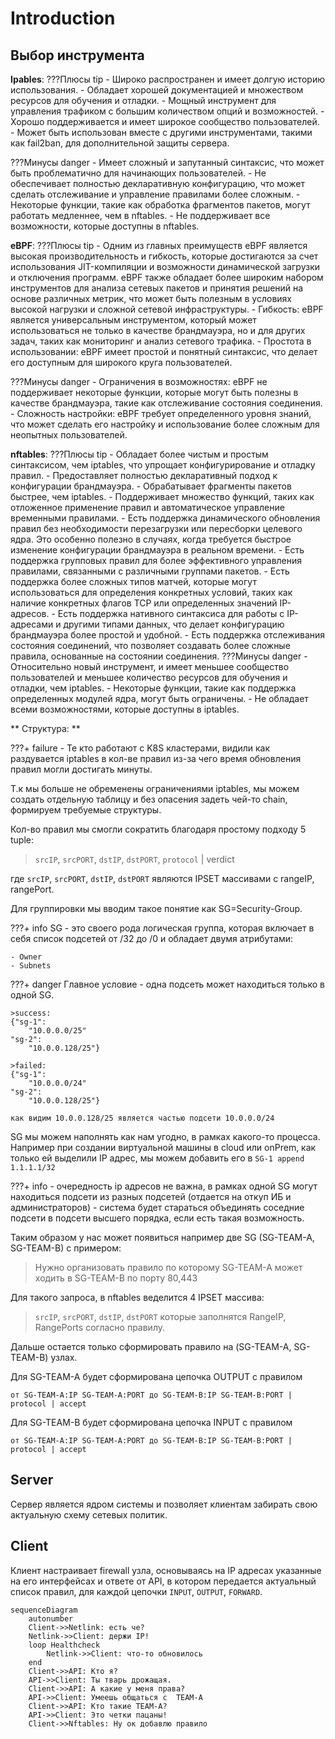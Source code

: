Introduction
============

**Выбор инструмента**
---------

**Ipables**:
???Плюсы tip
    - Широко распространен и имеет долгую историю использования.
    - Обладает хорошей документацией и множеством ресурсов для обучения и отладки.
    - Мощный инструмент для управления трафиком с большим количеством опций и возможностей.
    - Хорошо поддерживается и имеет широкое сообщество пользователей.
    - Может быть использован вместе с другими инструментами, такими как fail2ban, для дополнительной защиты сервера.

???Минусы danger
    - Имеет сложный и запутанный синтаксис, что может быть проблематично для начинающих пользователей.
    - Не обеспечивает полностью декларативную конфигурацию, что может сделать отслеживание и управление правилами более сложным.
    - Некоторые функции, такие как обработка фрагментов пакетов, могут работать медленнее, чем в nftables.
    - Не поддерживает все возможности, которые доступны в nftables.

**eBPF**:
???Плюсы tip
    - Одним из главных преимуществ eBPF является высокая производительность и гибкость, которые достигаются за счет использования JIT-компиляции и возможности динамической загрузки и отключения программ. eBPF также обладает более широким набором инструментов для анализа сетевых пакетов и принятия решений на основе различных метрик, что может быть полезным в условиях высокой нагрузки и сложной сетевой инфраструктуры.
    - Гибкость: eBPF является универсальным инструментом, который может использоваться не только в качестве брандмауэра, но и для других задач, таких как мониторинг и анализ сетевого трафика.
    - Простота в использовании: eBPF имеет простой и понятный синтаксис, что делает его доступным для широкого круга пользователей.

???Минусы danger
    - Ограничения в возможностях: eBPF не поддерживает некоторые функции, которые могут быть полезны в качестве брандмауэра, такие как отслеживание состояния соединения.
    - Сложность настройки: eBPF требует определенного уровня знаний, что может сделать его настройку и использование более сложным для неопытных пользователей.

**nftables**:
???Плюсы tip 
    - Обладает более чистым и простым синтаксисом, чем iptables, что упрощает конфигурирование и отладку правил.
    - Предоставляет полностью декларативный подход к конфигурации брандмауэра.
    - Обрабатывает фрагменты пакетов быстрее, чем iptables.
    - Поддерживает множество функций, таких как отложенное применение правил и автоматическое управление временными правилами.
    - Есть поддержка динамического обновления правил без необходимости перезагрузки или пересборки целевого ядра. Это особенно полезно в случаях, когда требуется быстрое изменение конфигурации брандмауэра в реальном времени.
    - Есть поддержка групповых правил для более эффективного управления правилами, связанными с различными группами пакетов.
    - Есть поддержка более сложных типов матчей, которые могут использоваться для определения конкретных условий, таких как наличие конкретных флагов TCP или определенных значений IP-адресов.
    - Есть поддержка нативного синтаксиса для работы с IP-адресами и другими типами данных, что делает конфигурацию брандмауэра более простой и удобной.
    - Есть поддержка отслеживания состояния соединений, что позволяет создавать более сложные правила, основанные на состоянии соединения.
???Минусы danger
    - Относительно новый инструмент, и имеет меньшее сообщество пользователей и меньшее количество ресурсов для обучения и отладки, чем iptables.
    - Некоторые функции, такие как поддержка определенных модулей ядра, могут быть ограничены.
    - Не обладает всеми возможностями, которые доступны в iptables.

** Структура: **

???+ failure 
    - Те кто работают с K8S кластерами, видили как раздувается iptables в кол-ве правил из-за чего
    время обновления правил могли достигать минуты.

Т.к мы больше не обременены ограничениями iptables, мы можем создать отдельную таблицу и без опасения задеть чей-то chain, формируем требуемые структуры.

Кол-во правил мы смогли сократить благодаря простому подходу 5 tuple: 
>`srcIP`, `srcPORT`, `dstIP`, `dstPORT`, `protocol`  | verdict

где `srcIP`, `srcPORT`, `dstIP`, `dstPORT` являются IPSET массивами с rangeIP, rangePort.

Для группировки мы вводим такое понятие как SG=Security-Group.

???+ info
    SG - это своего рода логическая группа, которая включает в себя список подсетей от /32 до /0
    и обладает двумя атрибутами:

    - Owner
    - Subnets

???+ danger
    Главное условие - одна подсеть может находиться только в одной SG.
    
    >success:
    {"sg-1":
        "10.0.0.0/25"
    "sg-2":
        "10.0.0.128/25"}

    >failed:
    {"sg-1":
        "10.0.0.0/24"
    "sg-2":
        "10.0.0.128/25"}
    
    как видим 10.0.0.128/25 является частью подсети 10.0.0.0/24 

SG мы можем наполнять как нам угодно, в рамках какого-то процесса.
Например при создании виртуальной машины в cloud или onPrem, как только ей выделили IP адрес, мы можем добавить его в 
``SG-1 append 1.1.1.1/32 ``

???+ info
    - очередность ip адресов не важна, в рамках одной SG могут находиться подсети из разных подсетей (отдается на откуп ИБ и администраторов)
    - система будет стараться объединять соседние подсети в подсети высшего порядка, если есть такая возможность.

Таким образом у нас может появиться например две SG (SG-TEAM-A, SG-TEAM-B) с примером:

>Нужно организовать правило по которому 
SG-TEAM-A может ходить в SG-TEAM-B по порту 80,443

Для такого запроса, в nftables веделится 4 IPSET массива:
>`srcIP`, `srcPORT`, `dstIP`, `dstPORT`
которые заполнятся RangeIP, RangePorts согласно правилу.

Дальше остается только сформировать правило на (SG-TEAM-A, SG-TEAM-B) узлах.

Для SG-TEAM-A будет сформирована цепочка OUTPUT c правилом

`от SG-TEAM-A:IP SG-TEAM-A:PORT до SG-TEAM-B:IP SG-TEAM-B:PORT | protocol | accept`

Для SG-TEAM-B будет сформирована цепочка INPUT c правилом

`от SG-TEAM-A:IP SG-TEAM-A:PORT до SG-TEAM-B:IP SG-TEAM-B:PORT | protocol | accept`

Server
------
Сервер является ядром системы и позволяет клиентам забирать свою актуальную схему сетевых политик. 

Client
------
Клиент настраивает firewall узла, основываясь на IP адресах указанные на его интерфейсах и ответе от API,
в котором передается актуальный список правил, для каждой цепочки `INPUT`, `OUTPUT`, `FORWARD`.

``` mermaid
sequenceDiagram
    autonumber
    Client->>Netlink: есть че?
    Netlink->>Client: держи IP!
    loop Healthcheck
        Netlink->>Client: что-то обновилось
    end
    Client->>API: Кто я?
    API->>Client: Ты тварь дрожащая.
    Client->>API: А какие у меня права?
    API->>Client: Умеешь общаться с  TEAM-A
    Client->>API: Кто такие TEAM-A?
    API->>Client: Это четки пацаны!
    Client->>Nftables: Ну ок добавлю правило


```
